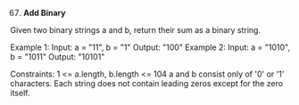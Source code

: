 67. **Add Binary**

Given two binary strings a and b, return their sum as a binary string.

 

Example 1:
Input: a = "11", b = "1"
Output: "100"
Example 2:
Input: a = "1010", b = "1011"
Output: "10101"
 

Constraints:
1 <= a.length, b.length <= 104
a and b consist only of '0' or '1' characters.
Each string does not contain leading zeros except for the zero itself.